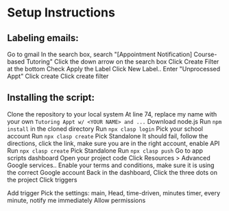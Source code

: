 # Setup Instructions

## Labeling emails:

Go to gmail
In the search box, search "[Appointment Notification] Course-based Tutoring"
Click the down arrow on the search box
Click Create Filter at the bottom
Check Apply the Label
Click New Label..
Enter "Unprocessed Appt"
Click create
Click create filter

## Installing the script:

Clone the repository to your local system
At line 74, replace my name with your own `Tutoring Appt w/ <YOUR NAME> and ...`
Download node.js
Run `npm install` in the cloned directory
Run `npx clasp login`
Pick your school account
Run `npx clasp create`
Pick Standalone
It should fail, follow the directions, click the link, make sure you are in the right account, enable API
Run `npx clasp create`
Pick Standalone
Run `npx clasp push`
Go to app scripts dashboard
Open your project code
Click Resources > Advanced Google services..
Enable your terms and conditions, make sure it is using the correct Google account
Back in the dashboard, Click the three dots on the project
Click triggers

Add trigger
Pick the settings: main, Head, time-driven, minutes timer, every minute, notify me immediately
Allow permissions
